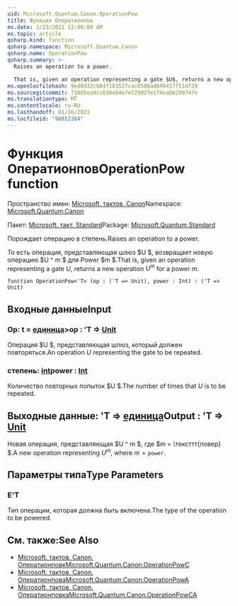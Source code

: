 ```yaml
---
uid: Microsoft.Quantum.Canon.OperationPow
title: Функция Оператионпов
ms.date: 1/23/2021 12:00:00 AM
ms.topic: article
qsharp.kind: function
qsharp.namespace: Microsoft.Quantum.Canon
qsharp.name: OperationPow
qsharp.summary: >-
  Raises an operation to a power.

  That is, given an operation representing a gate $U$, returns a new operation $U^m$ for a power $m$.
ms.openlocfilehash: 9ed0d32c084f183527cac0586ad699417f51df29
ms.sourcegitcommit: 71605ea9cc630e84e7ef29027e1f0ea06299747e
ms.translationtype: MT
ms.contentlocale: ru-RU
ms.lasthandoff: 01/26/2021
ms.locfileid: "98852384"
---
```

# <a name="operationpow-function"></a><span data-ttu-id="8ccd8-102">Функция Оператионпов</span><span class="sxs-lookup"><span data-stu-id="8ccd8-102">OperationPow function</span></span>

<span data-ttu-id="8ccd8-103">Пространство имен: [Microsoft. тактов. Canon](xref:Microsoft.Quantum.Canon)</span><span class="sxs-lookup"><span data-stu-id="8ccd8-103">Namespace: [Microsoft.Quantum.Canon](xref:Microsoft.Quantum.Canon)</span></span>

<span data-ttu-id="8ccd8-104">Пакет: [Microsoft. такт. Standard](https://nuget.org/packages/Microsoft.Quantum.Standard)</span><span class="sxs-lookup"><span data-stu-id="8ccd8-104">Package: [Microsoft.Quantum.Standard](https://nuget.org/packages/Microsoft.Quantum.Standard)</span></span>


<span data-ttu-id="8ccd8-105">Порождает операцию в степень.</span><span class="sxs-lookup"><span data-stu-id="8ccd8-105">Raises an operation to a power.</span></span>

<span data-ttu-id="8ccd8-106">То есть операция, представляющая шлюз $U $, возвращает новую операцию $U ^ m $ для Power $m $.</span><span class="sxs-lookup"><span data-stu-id="8ccd8-106">That is, given an operation representing a gate $U$, returns a new operation $U^m$ for a power $m$.</span></span>

```qsharp
function OperationPow<'T> (op : ('T => Unit), power : Int) : ('T => Unit)
```


## <a name="input"></a><span data-ttu-id="8ccd8-107">Входные данные</span><span class="sxs-lookup"><span data-stu-id="8ccd8-107">Input</span></span>

### <a name="op--t--unit"></a><span data-ttu-id="8ccd8-108">Op: t = [единица](xref:microsoft.quantum.lang-ref.unit)></span><span class="sxs-lookup"><span data-stu-id="8ccd8-108">op : 'T => [Unit](xref:microsoft.quantum.lang-ref.unit)</span></span> 

<span data-ttu-id="8ccd8-109">Операция $U $, представляющая шлюз, который должен повторяться.</span><span class="sxs-lookup"><span data-stu-id="8ccd8-109">An operation $U$ representing the gate to be repeated.</span></span>


### <a name="power--int"></a><span data-ttu-id="8ccd8-110">степень: [int](xref:microsoft.quantum.lang-ref.int)</span><span class="sxs-lookup"><span data-stu-id="8ccd8-110">power : [Int](xref:microsoft.quantum.lang-ref.int)</span></span>

<span data-ttu-id="8ccd8-111">Количество повторных попыток $U $.</span><span class="sxs-lookup"><span data-stu-id="8ccd8-111">The number of times that $U$ is to be repeated.</span></span>



## <a name="output--t--unit"></a><span data-ttu-id="8ccd8-112">Выходные данные: 'T => [единица](xref:microsoft.quantum.lang-ref.unit)</span><span class="sxs-lookup"><span data-stu-id="8ccd8-112">Output : 'T => [Unit](xref:microsoft.quantum.lang-ref.unit)</span></span> 

<span data-ttu-id="8ccd8-113">Новая операция, представляющая $U ^ m $, где $m = \тексттт{повер} $.</span><span class="sxs-lookup"><span data-stu-id="8ccd8-113">A new operation representing $U^m$, where $m = \texttt{power}$.</span></span>

## <a name="type-parameters"></a><span data-ttu-id="8ccd8-114">Параметры типа</span><span class="sxs-lookup"><span data-stu-id="8ccd8-114">Type Parameters</span></span>

### <a name="t"></a><span data-ttu-id="8ccd8-115">Е</span><span class="sxs-lookup"><span data-stu-id="8ccd8-115">'T</span></span>

<span data-ttu-id="8ccd8-116">Тип операции, которая должна быть включена.</span><span class="sxs-lookup"><span data-stu-id="8ccd8-116">The type of the operation to be powered.</span></span>

## <a name="see-also"></a><span data-ttu-id="8ccd8-117">См. также:</span><span class="sxs-lookup"><span data-stu-id="8ccd8-117">See Also</span></span>

- [<span data-ttu-id="8ccd8-118">Microsoft. тактов. Canon. Оператионповк</span><span class="sxs-lookup"><span data-stu-id="8ccd8-118">Microsoft.Quantum.Canon.OperationPowC</span></span>](xref:Microsoft.Quantum.Canon.OperationPowC)
- [<span data-ttu-id="8ccd8-119">Microsoft. тактов. Canon. Оператионпова</span><span class="sxs-lookup"><span data-stu-id="8ccd8-119">Microsoft.Quantum.Canon.OperationPowA</span></span>](xref:Microsoft.Quantum.Canon.OperationPowA)
- [<span data-ttu-id="8ccd8-120">Microsoft. тактов. Canon. Оператионповка</span><span class="sxs-lookup"><span data-stu-id="8ccd8-120">Microsoft.Quantum.Canon.OperationPowCA</span></span>](xref:Microsoft.Quantum.Canon.OperationPowCA)